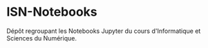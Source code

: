 # ISN-Notebooks
Dépôt regroupant les Notebooks Jupyter du cours d'Informatique et Sciences du Numérique.
